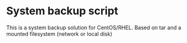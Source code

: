 # System backup script

This is a system backup solution for CentOS/RHEL.
Based on tar and a mounted filesystem (network or local disk)
